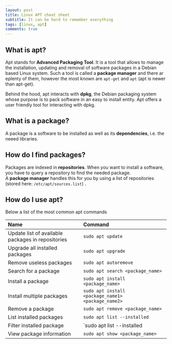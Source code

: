 ```yaml
---
layout: post
title: Linux APT cheat sheet
subtitle: It can be hard to remember everything
tags: [linux, apt]
comments: true
---
```


##  What is apt? 
Apt stands for **Advanced Packaging Tool**. It is a tool that allows to manage the installation, updating and removal of software packages in a Debian based Linux system. Such a tool is called a **package manager** and there ar eplenty of them, however the most known are `apt-get` and `apt` (apt is newer than apt-get).

Behind the hood, apt interacts with **dpkg**, the Debian packaging system whose purpose is to pack software in an easy to install entity. Apt offers a user friendly tool for interacting with dpkg.

## What is a package?
A package is a software to be installed as well as its **dependencies**, i.e. the neeed libraries.

## How do I find packages?
Packages are indexed in **repositories**. When you want to install a software, you have to query a repository to find the needed package.  
A **package manager** handles this for you by using a list of repositories (stored here: `/etc/apt/sources.list`) .

## How do I use apt?

Below a list of the most common apt commands 

| Name | Command |
| :------ |:--- |
| Update list of available packages in repositories | `sudo apt update` |
| Upgrade all installed packages | `sudo apt upgrade` |
| Remove useless packages | `sudo apt autoremove` |
| Search for a package | `sudo apt search <package_name>` |
| Install a package | `sudo apt install <package_name>` |
| Install multiple packages | `sudo apt install <package_name1> <package_name2>` |
| Remove a package | `sudo apt remove <package_name>` |
| List installed packages | `sudo apt list --installed` |
| Filter installed package | `sudo apt list --installed | grep <package_name>` |
| View package information | `sudo apt show <package_name>` |
